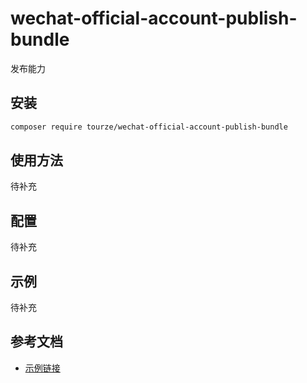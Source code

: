 # wechat-official-account-publish-bundle

发布能力

## 安装

```bash
composer require tourze/wechat-official-account-publish-bundle
```

## 使用方法

待补充

## 配置

待补充

## 示例

待补充

## 参考文档

- [示例链接](https://example.com)
